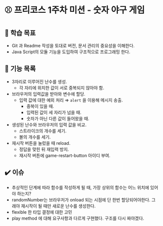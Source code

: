 # ⚾ 프리코스 1주차 미션 - 숫자 야구 게임

## 🎯 학습 목표

- Git 과 Readme 작성을 토대로 버전, 문서 관리의 중요성을 이해한다.
- Java Script의 모듈 기능을 도입하여 구조적으로 프로그래밍 한다.

## 🎯 기능 목록

- 3자리로 이루어진 난수를 생성.
  - 각 자리에 위치한 값이 서로 중복되지 않아야 함.
- 브라우저의 입력값을 받아와 변수에 할당.
  - 입력 값에 대한 예외 처리 ⇒ `alert` 을 이용해 메시지 송출.
    - 중복이 있을 때.
    - 입력된 값이 세 자리가 넘을 때.
    - 숫자가 아닌 다른 값이 들어왔을 때.
- 생성된 난수와 브라우저의 입력 값을 비교.
  - 스트라이크의 개수를 세기.
  - 볼의 개수를 세기.
- 재시작 버튼을 눌렀을 때 reload.
  - 정답을 맞힌 뒤 재입력 방지.
  - 재시작 버튼에 game-restart-button 아이디 부여.

## ✔️ 이슈

- 추상적인 단계에 따라 함수를 작성하게 될 때, 가장 상위의 함수는 어느 위치에 있어야 하는지?
- randomNumber는 브라우저가 onload 되는 시점에 단 한번 할당되어야한다. 그래야 재시작이 될 때만 새로운 난수를 생성한다.
- flexible 한 타입 결정에 대한 고민
- play method 에 대해 요구사항과 다르게 구현했다. 구조를 다시 짜야겠다.
